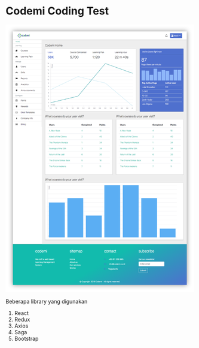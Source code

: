 # Codemi Coding Test

![codemi_scrnshot](screenshot/codemi_scrnshot.png)



Beberapa library yang digunakan

1. React
2. Redux
3. Axios
4. Saga
5. Bootstrap